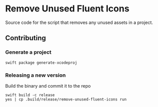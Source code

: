 # Remove Unused Fluent Icons

Source code for the script that removes any unused assets in a project.

## Contributing

### Generate a project

```
swift package generate-xcodeproj
```

### Releasing a new version

Build the binary and commit it to the repo

```
swift build -c release
yes | cp .build/release/remove-unused-fluent-icons run
```
